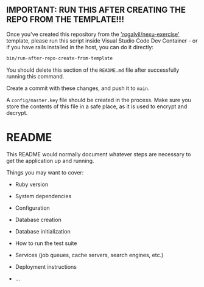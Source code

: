 ## IMPORTANT: RUN THIS AFTER CREATING THE REPO FROM THE TEMPLATE!!!

Once you've created this repository from the
['rogalvil/nexu-exercise'](https://github.com/rogalvil/nexu-exercise)
template, please run this script inside Visual Studio Code Dev Container - or if
you have rails installed in the host, you can do it directly:

```bash
bin/run-after-repo-create-from-template
```

You should delete this section of the `README.md` file after successfully
running this command.

Create a commit with these changes, and push it to `main`.

A `config/master.key` file should be created in the process. Make sure you store
the contents of this file in a safe place, as it is used to encrypt and decrypt.

# README

This README would normally document whatever steps are necessary to get the
application up and running.

Things you may want to cover:

- Ruby version

- System dependencies

- Configuration

- Database creation

- Database initialization

- How to run the test suite

- Services (job queues, cache servers, search engines, etc.)

- Deployment instructions

- ...
